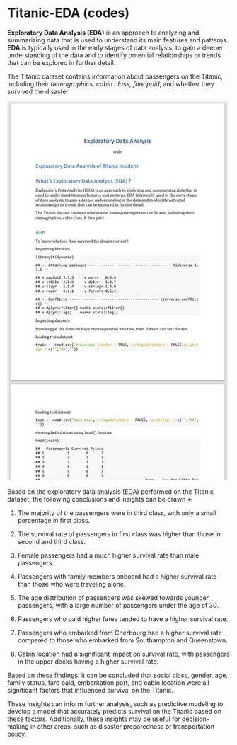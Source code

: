# Titanic-EDA (codes)

**Exploratory Data Analysis (EDA)** is an approach to analyzing and summarizing data that is used to understand its main features and patterns. 
**EDA** is typically used in the early stages of data analysis, to gain a deeper understanding of the data and to identify potential relationships 
or trends that can be explored in further detail.

The Titanic dataset contains information about passengers on the Titanic, including their *demographics, cabin class, 
fare paid*, and whether they survived the disaster.

![First page of the R markdown report](https://github.com/rajikudusadewale/Titanic-EDA/blob/main/Report%20SS.jpg)


Based on the exploratory data analysis (EDA) performed on the Titanic dataset, the following conclusions and insights can be drawn <-

1. The majority of the passengers were in third class, with only a small percentage in first class.

2. The survival rate of passengers in first class was higher than those in second and third class.

3. Female passengers had a much higher survival rate than male passengers.

4. Passengers with family members onboard had a higher survival rate than those who were traveling alone.

5. The age distribution of passengers was skewed towards younger passengers, with a large number of passengers under the age of 30.

6. Passengers who paid higher fares tended to have a higher survival rate.

7. Passengers who embarked from Cherbourg had a higher survival rate compared to those who embarked from Southampton and Queenstown.

8. Cabin location had a significant impact on survival rate, with passengers in the upper decks having a higher survival rate.

Based on these findings, it can be concluded that social class, gender, age, family status, fare paid, embarkation port, and cabin location were all significant factors that influenced survival on the Titanic.

These insights can inform further analysis, such as predictive modeling to develop a model that accurately predicts survival on the Titanic based on these factors. Additionally, these insights may be useful for decision-making in other areas, such as disaster preparedness or transportation policy.



